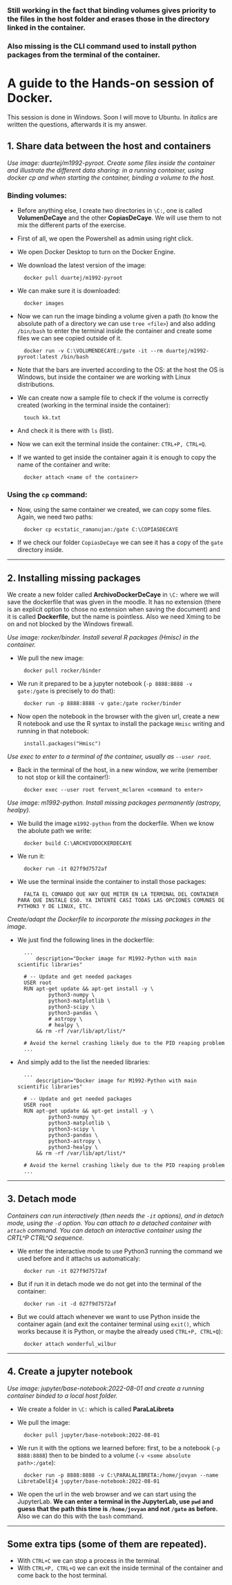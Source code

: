 ### Still working in the fact that binding volumes gives priority to the files in the host folder and erases those in the directory linked in the container.
### Also missing is the CLI command used to install python packages from the terminal of the container.

# A guide to the Hands-on session of Docker.
This session is done in Windows. Soon I will move to Ubuntu. In *italics* are written the questions, afterwards it is my answer.

## 1. Share data between the host and containers
*Use image: duartej/m1992-pyroot. Create some files inside the container and illustrate the different data sharing: in a running container, using docker cp and when starting the container, binding a volume to the host.*

### Binding volumes:
- Before anything else, I create two directories in `\C:`, one is called **VolumenDeCaye** and the other **CopiasDeCaye**. We will use them to not mix the different parts of the exercise.
- First of all, we open the Powershell as admin using right click.
- We open Docker Desktop to turn on the Docker Engine.
- We download the latest version of the image:

        docker pull duartej/m1992-pyroot
- We can make sure it is downloaded:

        docker images
- Now we can run the image binding a volume given a path (to know the absolute path of a directory we can use `tree <file>`) and also adding `/bin/bash` to enter the terminal inside the container and create some files we can see copied outside of it.

        docker run -v C:\VOLUMENDECAYE:/gate -it --rm duartej/m1992-pyroot:latest /bin/bash
- Note that the bars are inverted according to the OS: at the host the OS is Windows, but inside the container we are working with Linux distributions.
- We can create now a sample file to check if the volume is correctly created (working in the terminal inside the container):
        
        touch kk.txt
- And check it is there with `ls` (list).
- Now we can exit the terminal inside the container: `CTRL+P, CTRL+Q`.
- If we wanted to get inside the container again it is enough to copy the name of the container and write:

        docker attach <name of the container>
### Using the `cp` command:
- Now, using the same container we created, we can copy some files. Again, we need two paths:

        docker cp ecstatic_ramanujan:/gate C:\COPIASDECAYE
- If we check our folder `CopiasDeCaye` we can see it has a copy of the `gate` directory inside.
---
## 2. Installing missing packages
We create a new folder called **ArchivoDockerDeCaye** in `\C:` where we will save the dockerfile that was given in the moodle. It has no extension (there is an explicit option to chose no extension when saving the document) and it is called **Dockerfile**, but the name is pointless. Also we need Xming to be on and not blocked by the Windows firewall.

*Use image: rocker/binder. Install several R packages (Hmisc) in the container.*
- We pull the new image:

        docker pull rocker/binder
- We run it prepared to be a jupyter notebook (`-p 8888:8888 -v gate:/gate` is precisely to do that):
        
        docker run -p 8888:8888 -v gate:/gate rocker/binder     
- Now open the notebook in the browser with the given url, create a new R notebook and use the R syntax to install the package `Hmisc` writing and running in that notebook:

        install.packages("Hmisc")
*Use exec to enter to a terminal of the container, usually as `--user root`.*
- Back in the terminal of the host, in a new window, we write (remember to not stop or kill the container!):
        
        docker exec --user root fervent_mclaren <command to enter>
*Use image: m1992-python. Install missing packages permanently (astropy, healpy).*
- We build the image `m1992-python` from the dockerfile. When we know the abolute path we write:

        docker build C:\ARCHIVODOCKERDECAYE
- We run it:
        
        docker run -it 027f9d7572af
- We use the terminal inside the container to install those packages:

        FALTA EL COMANDO QUE HAY QUE METER EN LA TERMINAL DEL CONTAINER PARA QUE INSTALE ESO. YA INTENTÉ CASI TODAS LAS OPCIONES COMUNES DE PYTHON3 Y DE LINUX, ETC.
*Create/adapt the Dockerfile to incorporate the missing packages in the image.*
- We just find the following lines in the dockerfile:

        ...
            description="Docker image for M1992-Python with main scientific libraries"

        # -- Update and get needed packages
        USER root
        RUN apt-get update && apt-get install -y \
                python3-numpy \
                python3-matplotlib \
                python3-scipy \
                python3-pandas \
                # astropy \
                # healpy \
            && rm -rf /var/lib/apt/list/*

        # Avoid the kernel crashing likely due to the PID reaping problem
        ...
- And simply add to the list the needed libraries:
        
        ...
            description="Docker image for M1992-Python with main scientific libraries"

        # -- Update and get needed packages
        USER root
        RUN apt-get update && apt-get install -y \
                python3-numpy \
                python3-matplotlib \
                python3-scipy \
                python3-pandas \
                python3-astropy \
                python3-healpy \
            && rm -rf /var/lib/apt/list/*

        # Avoid the kernel crashing likely due to the PID reaping problem
        ...
---
## 3. Detach mode
*Containers can run interactively (then needs the `-it` options), and in detach mode, using the `-d` option. You can attach to a detached container with `attach` command. You can detach an interactive container using the CRTL^P CTRL^Q sequence.*
- We enter the interactive mode to use Python3 running the command we used before and it attachs us automaticaly:

        docker run -it 027f9d7572af
- But if run it in detach mode we do not get into the terminal of the container:

        docker run -it -d 027f9d7572af
- But we could attach whenever we want to use Python inside the container again (and exit the container terminal using `exit()`, which works because it is Python, or maybe the already used `CTRL+P, CTRL+Q`):

        docker attach wonderful_wilbur
---
## 4. Create a  jupyter notebook

*Use image: jupyter/base-notebook:2022-08-01 and create a running container binded to a local host folder.*
- We create a folder in `\C:` which is called **ParaLaLibreta**
- We pull the image:

        docker pull jupyter/base-notebook:2022-08-01
- We run it with the options we learned before: first, to be a notebook (`-p 8888:8888`) then to be binded to a volume (`-v <some absolute path>:/gate`):

        docker run -p 8888:8888 -v C:\PARALALIBRETA:/home/jovyan --name LibretaDelEj4 jupyter/base-notebook:2022-08-01
- We open the url in the web browser and we can start using the JupyterLab. **We can enter a terminal in the JupyterLab, use `pwd` and guess that the path this time is `/home/jovyan` and not `/gate` as before.** Also we can do this with the `bash` command.
---
## Some extra tips (some of them are repeated).
- With `CTRL+C` we can stop a process in the terminal.
- With `CTRL+P, CTRL+Q` we can exit the inside terminal of the container and come back to the host terminal.
